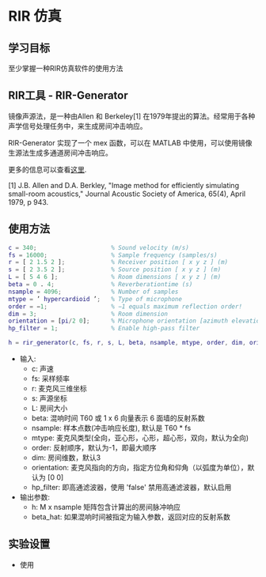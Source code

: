 # RIR 仿真

## 学习目标

至少掌握一种RIR仿真软件的使用方法

## RIR工具 - RIR-Generator

镜像声源法，是一种由Allen 和 Berkeley[1] 在1979年提出的算法。经常用于各种声学信号处理任务中，来生成房间冲击响应。

RIR-Generator 实现了一个 mex 函数，可以在 MATLAB 中使用，可以使用镜像生源法生成多通道房间冲击响应。

更多的信息可以查看[这里](https://www.audiolabs-erlangen.de/fau/professor/habets/software/rir-generator).

[1] J.B. Allen and D.A. Berkley, "Image method for efficiently simulating small-room acoustics," Journal Acoustic Society of America, 65(4), April 1979, p 943.

## 使用方法

```matlab
c = 340;                     % Sound velocity (m/s)
fs = 16000;                  % Sample frequency (samples/s)
r = [ 2 1.5 2 ];             % Receiver position [ x y z ] (m)
s = [ 2 3.5 2 ];             % Source position [ x y z ] (m)
L = [ 5 4 6 ];               % Room dimensions [ x y z ] (m)
beta = 0 . 4;                % Reverberationtime (s)
nsample = 4096;              % Number of samples
mtype = ’ hypercardioid ’;   % Type of microphone
order = −1;                  % −1 equals maximum reflection order!
dim = 3;                     % Room dimension
orientation = [pi/2 0];      % Microphone orientation [azimuth elevation] in radians
hp_filter = 1;               % Enable high-pass filter

h = rir_generator(c, fs, r, s, L, beta, nsample, mtype, order, dim, orientation, hp_filter);
```

- 输入:
  - c: 声速
  - fs: 采样频率
  - r: 麦克风三维坐标
  - s: 声源坐标
  - L: 房间大小
  - beta: 混响时间 T60 或 1 x 6 向量表示 6 面墙的反射系数
  - nsample: 样本点数(冲击响应长度), 默认是 T60 * fs
  - mtype: 麦克风类型(全向，亚心形，心形，超心形，双向，默认为全向)
  - order: 反射顺序，默认为-1，即最大顺序
  - dim: 房间维数，默认3
  - orientation: 麦克风指向的方向，指定方位角和仰角（以弧度为单位），默认为 [0 0]
  - hp_filter: 即高通滤波器，使用 'false' 禁用高通滤波器，默认启用
- 输出参数:
  - h: M x nsample 矩阵包含计算出的房间脉冲响应
  - beta_hat: 如果混响时间被指定为输入参数，返回对应的反射系数

## 实验设置

- 使用